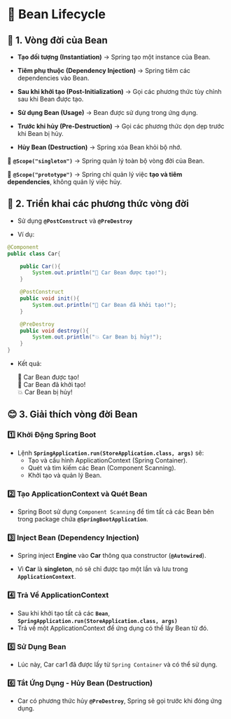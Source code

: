 # 🌱 Bean Lifecycle

## **📌 1. Vòng đời của Bean**
- **Tạo đối tượng (Instantiation)** → Spring tạo một instance của Bean.

- **Tiêm phụ thuộc (Dependency Injection)** → Spring tiêm các dependencies vào Bean.

- **Sau khi khởi tạo (Post-Initialization)** → Gọi các phương thức tùy chỉnh sau khi Bean được tạo.

- **Sử dụng Bean (Usage)** → Bean được sử dụng trong ứng dụng.

- **Trước khi hủy (Pre-Destruction)** → Gọi các phương thức dọn dẹp trước khi Bean bị hủy.

- **Hủy Bean (Destruction)** → Spring xóa Bean khỏi bộ nhớ.

📌 **`@Scope("singleton")`** → Spring quản lý toàn bộ vòng đời của Bean.

📌 **`@Scope("prototype")`** → Spring chỉ quản lý việc **tạo và tiêm dependencies**, không quản lý việc hủy.

## **🔹 2. Triển khai các phương thức vòng đời**
- Sử dụng **`@PostConstruct`** và **`@PreDestroy`**

- Ví dụ:
```java
@Component
public class Car{

    public Car(){
        System.out.println("🚗 Car Bean được tạo!");
    }

    @PostConstruct
    public void init(){
        System.out.println("🔧 Car Bean đã khởi tạo!");
    }

    @PreDestroy
    public void destroy(){
        System.out.println("💥 Car Bean bị hủy!");
    }
}
```
- Kết quả:

    🚗 Car Bean được tạo!  
    🔧 Car Bean đã khởi tạo!  
    💥 Car Bean bị hủy!  

##  **😊 3. Giải thích vòng đời Bean**
### **1️⃣ Khởi Động Spring Boot**

- Lệnh **`SpringApplication.run(StoreApplication.class, args)`** sẽ:
    - Tạo và cấu hình ApplicationContext (Spring Container).
    - Quét và tìm kiếm các Bean (Component Scanning).
    - Khởi tạo và quản lý Bean.

### **2️⃣ Tạo ApplicationContext và Quét Bean**
- Spring Boot sử dụng `Component Scanning` để tìm tất cả các Bean bên trong package chứa **`@SpringBootApplication`**.

### **3️⃣ Inject Bean (Dependency Injection)**
- Spring inject **Engine** vào **Car** thông qua constructor (**`@Autowired`**).

- Vì **Car** là **singleton**, nó sẽ chỉ được tạo một lần và lưu trong **`ApplicationContext`**.

### **4️⃣ Trả Về ApplicationContext**
- Sau khi khởi tạo tất cả các **`Bean`**, **`SpringApplication.run(StoreApplication.class, args)`**
- Trả về một ApplicationContext để ứng dụng có thể lấy Bean từ đó.

### **5️⃣ Sử Dụng Bean**
- Lúc này, Car car1 đã được lấy từ `Spring Container` và có thể sử dụng.

### **6️⃣ Tắt Ứng Dụng - Hủy Bean (Destruction)**
- Car có phương thức hủy **`@PreDestroy`**, Spring sẽ gọi trước khi đóng ứng dụng.